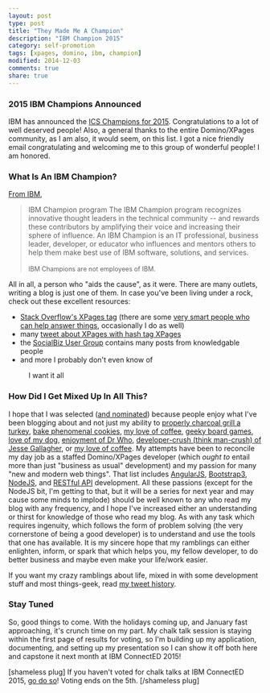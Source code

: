 ```yaml
---
layout: post
type: post
title: "They Made Me A Champion"
description: "IBM Champion 2015"
category: self-promotion
tags: [xpages, domino, ibm, champion]
modified: 2014-12-03
comments: true
share: true
---
```


### 2015 IBM Champions Announced
IBM has announced the <a href="//www.ibm.com/developerworks/community/blogs/ibmchampion/entry/announcing_the_2015_class_of_ibm_champions_for_ics">ICS Champions for 2015</a>. Congratulations to a lot of well deserved people! Also, a general thanks to the entire Domino/XPages community, as I am also, it would seem, on this list. I got a nice friendly email congratulating and welcoming me to this group of wonderful people! I am honored.

### What Is An IBM Champion?
[From IBM](//www.ibm.com/developerworks/champion/ "IBM Champion page on developerWorks"),
<blockquote>
IBM Champion program
The IBM Champion program recognizes innovative thought leaders in the technical community -- and rewards these contributors by amplifying their voice and increasing their sphere of influence. An IBM Champion is an IT professional, business leader, developer, or educator who influences and mentors others to help them make best use of IBM software, solutions, and services.
<br /><br />
<span style="font-size:0.9em">IBM Champions are not employees of IBM.</span>
</blockquote>

All in all, a person who "aids the cause", as it were. There are many outlets, writing a blog is just one of them. In case you've been living under a rock, check out these excellent resources:

* <a href="//stackoverflow.com/questions/tagged/xpages">Stack Overflow's XPages tag</a> (there are some <a href="//stackoverflow.com/tags/xpages/topusers">very smart people who can help answer things</a>, occasionally I do as well)
* many <a href="//twitter.com/hashtag/XPages?src=hash">tweet about XPages with hash tag XPages</a>
* the <a href="//www.socialbizug.org/">SocialBiz User Group</a> contains many posts from knowledgable people
* and more I probably don't even know of

<figure class="center">
  <amp-img src="/assets/images/post_images/Dpool_loot.png"
  alt="I want it all"
  height="560" width="567"
  layout="responsive"></amp-img>
 <figcaption>I want it all</figcaption>
</figure>

### How Did I Get Mixed Up In All This?
I hope that I was selected (<a href="//www.notesx.net/hp.nsf/blogpost.xsp?documentId=C42">and nominated</a>) because people enjoy what I've been blogging about and not just my ability to [properly charcoal grill a turkey](//twitter.com/edm00se/status/538049287180288000 "mmm... turkey"), [bake phenomenal cookies](//twitter.com/edm00se/status/536307604310720512 "salted caramel chocolate chip cookies"), [my love of coffee](//twitter.com/edm00se/status/522804723045658625 "I'm not awake unless I've had enough to kill a horse"), [geeky board games](//twitter.com/edm00se/status/529851534453260288 "H.P. Lovecraft inspired board games are pretty awesome"), [love of my dog](//twitter.com/edm00se/status/506969729949761536 "we've been meaning to try skijoring"), [enjoyment of Dr Who](//twitter.com/Cakes_Comics/status/503262170373976064 "yeah, we're a Whovian house"), [developer-crush (think man-crush) of Jesse Gallagher](//twitter.com/edm00se/status/505414368411275264 "Jess likes structured code, I like structured code... we could be twins!"), or [my love of coffee](//twitter.com/edm00se/status/478348719256256512 "did I mention I like coffee?"). My attempts have been to reconcile my day job as a staffed Domino/XPages developer (which *ought to* entail more than just "business as usual" development) and my passion for many "new and modern web things". That list includes [AngularJS](//angularjs.org), [Bootstrap3](//getbootstrap.com/), [NodeJS](//nodejs.org/), and [RESTful API](//en.wikipedia.org/w/index.php?title=RESTful_API) development. All these passions (except for the NodeJS bit, I'm getting to that, but it will be a series for next year and may cause some minds to implode) should be well known to any who read my blog with any frequency, and I hope I've increased either an understanding or thirst for knowledge of those who read my blog. As with any task which requires ingenuity, which follows the form of problem solving (the very cornerstone of being a good developer) is to understand and use the tools that one has available. It is my sincere hope that my ramblings can either enlighten, inform, or spark that which helps you, my fellow developer, to do better business and maybe even make your life/work easier.

If you want my crazy ramblings about life, mixed in with some development stuff and most things-geek, read <a href="//twitter.com/edm00se">my tweet history</a>.

### Stay Tuned
So, good things to come. With the holidays coming up, and January fast approaching, it's crunch time on my part. My chalk talk session is staying within the first page of results for voting, so I'm building up my application, documenting, and setting up my presentation so I can show it off both here and capstone it next month at IBM ConnectED 2015!

[shameless plug]
If you haven't voted for chalk talks at IBM ConnectED 2015, <a href="//www.socialbizug.org/blogs/a4596d81-d98b-42e7-b4de-ac2d59d1ff01/">go do so</a>! Voting ends on the 5th.
[/shameless plug]
